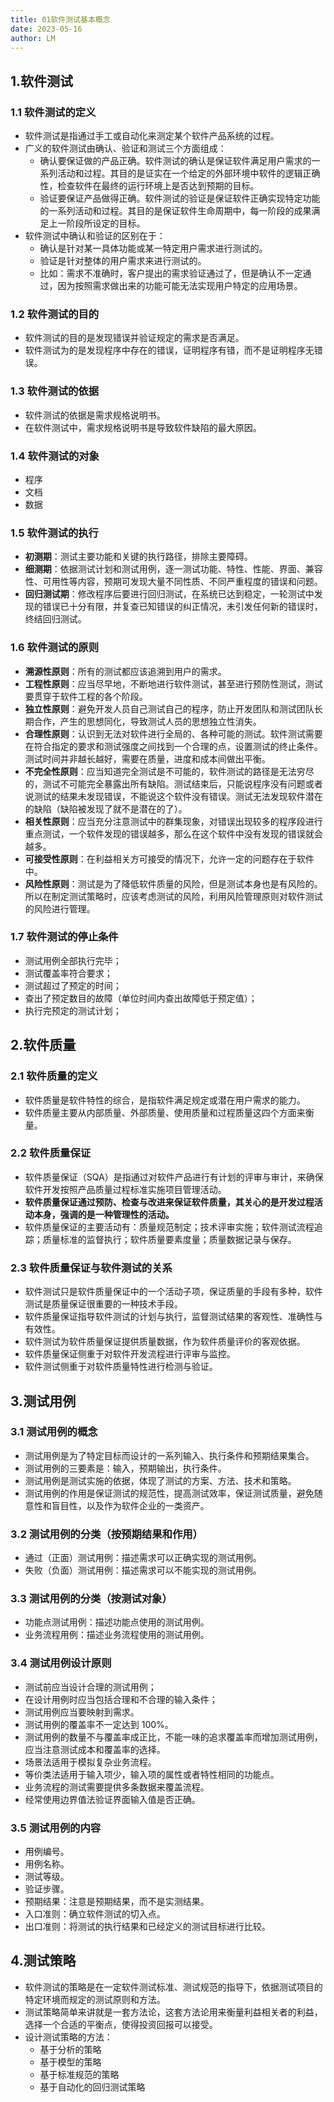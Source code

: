 ```yaml
---
title: 01软件测试基本概念
date: 2023-05-16
author: LM
---
```


## 1.软件测试

### 1.1 软件测试的定义

- 软件测试是指通过手工或自动化来测定某个软件产品系统的过程。
- 广义的软件测试由确认、验证和测试三个方面组成：
  - 确认要保证做的产品正确。软件测试的确认是保证软件满足用户需求的一系列活动和过程。其目的是证实在一个给定的外部环境中软件的逻辑正确性，检查软件在最终的运行环境上是否达到预期的目标。
  - 验证要保证产品做得正确。软件测试的验证是保证软件正确实现特定功能的一系列活动和过程。其目的是保证软件生命周期中，每一阶段的成果满足上一阶段所设定的目标。
- 软件测试中确认和验证的区别在于：
  - 确认是针对某一具体功能或某一特定用户需求进行测试的。
  - 验证是针对整体的用户需求来进行测试的。
  - 比如：需求不准确时，客户提出的需求验证通过了，但是确认不一定通过，因为按照需求做出来的功能可能无法实现用户特定的应用场景。

### 1.2 软件测试的目的

- 软件测试的目的是发现错误并验证规定的需求是否满足。
- 软件测试为的是发现程序中存在的错误，证明程序有错，而不是证明程序无错误。

### 1.3 软件测试的依据

- 软件测试的依据是需求规格说明书。
- 在软件测试中，需求规格说明书是导致软件缺陷的最大原因。

### 1.4 软件测试的对象

- 程序
- 文档
- 数据

### 1.5 软件测试的执行

- **初测期**：测试主要功能和关键的执行路径，排除主要障碍。
- **细测期**：依据测试计划和测试用例，逐一测试功能、特性、性能、界面、兼容性、可用性等内容，预期可发现大量不同性质、不同严重程度的错误和问题。
- **回归测试期**：修改程序后要进行回归测试，在系统已达到稳定，一轮测试中发现的错误已十分有限，并复查已知错误的纠正情况，未引发任何新的错误时，终结回归测试。

### 1.6 软件测试的原则

- **溯源性原则**：所有的测试都应该追溯到用户的需求。
- **工程性原则**：应当尽早地，不断地进行软件测试，甚至进行预防性测试，测试要贯穿于软件工程的各个阶段。
- **独立性原则**：避免开发人员自己测试自己的程序，防止开发团队和测试团队长期合作，产生的思想同化，导致测试人员的思想独立性消失。
- **合理性原则**：认识到无法对软件进行全局的、各种可能的测试。软件测试需要在符合指定的要求和测试强度之间找到一个合理的点，设置测试的终止条件。测试时间并非越长越好，需要在质量，进度和成本间做出平衡。
- **不完全性原则**：应当知道完全测试是不可能的，软件测试的路径是无法穷尽的，测试不可能完全暴露出所有缺陷。测试结束后，只能说程序没有问题或者说测试的结果未发现错误，不能说这个软件没有错误。测试无法发现软件潜在的缺陷（缺陷被发现了就不是潜在的了）。
- **相关性原则**：应当充分注意测试中的群集现象，对错误出现较多的程序段进行重点测试，一个软件发现的错误越多，那么在这个软件中没有发现的错误就会越多。
- **可接受性原则**：在利益相关方可接受的情况下，允许一定的问题存在于软件中。
- **风险性原则**：测试是为了降低软件质量的风险，但是测试本身也是有风险的。所以在制定测试策略时，应该考虑测试的风险，利用风险管理原则对软件测试的风险进行管理。

### 1.7 软件测试的停止条件

- 测试用例全部执行完毕；
- 测试覆盖率符合要求；
- 测试超过了预定的时间；
- 查出了预定数目的故障（单位时间内查出故障低于预定值）；
- 执行完预定的测试计划；

## 2.软件质量

### 2.1 软件质量的定义

- 软件质量是软件特性的综合，是指软件满足规定或潜在用户需求的能力。
- 软件质量主要从内部质量、外部质量、使用质量和过程质量这四个方面来衡量。

### 2.2 软件质量保证

- 软件质量保证（SQA）是指通过对软件产品进行有计划的评审与审计，来确保软件开发按照产品质量过程标准实施项目管理活动。
- **软件质量保证通过预防、检查与改进来保证软件质量，其关心的是开发过程活动本身，强调的是一种管理性的活动。**
- 软件质量保证的主要活动有：质量规范制定；技术评审实施；软件测试流程追踪；质量标准的监督执行；软件质量要素度量；质量数据记录与保存。

### 2.3 软件质量保证与软件测试的关系

- 软件测试只是软件质量保证中的一个活动子项，保证质量的手段有多种，软件测试是质量保证很重要的一种技术手段。
- 软件质量保证指导软件测试的计划与执行，监督测试结果的客观性、准确性与有效性。
- 软件测试为软件质量保证提供质量数据，作为软件质量评价的客观依据。
- 软件质量保证侧重于对软件开发流程进行评审与监控。
- 软件测试侧重于对软件质量特性进行检测与验证。

## 3.测试用例

### 3.1 测试用例的概念

- 测试用例是为了特定目标而设计的一系列输入、执行条件和预期结果集合。
- 测试用例的三要素是：输入，预期输出，执行条件。
- 测试用例是测试实施的依据，体现了测试的方案、方法、技术和策略。
- 测试用例的作用是保证测试的规范性，提高测试效率，保证测试质量，避免随意性和盲目性，以及作为软件企业的一类资产。

### 3.2 测试用例的分类（按预期结果和作用）

- 通过（正面）测试用例：描述需求可以正确实现的测试用例。
- 失败（负面）测试用例：描述需求可以不能实现的测试用例。

### 3.3 测试用例的分类（按测试对象）

- 功能点测试用例：描述功能点使用的测试用例。
- 业务流程用例：描述业务流程使用的测试用例。

### 3.4 测试用例设计原则

- 测试前应当设计合理的测试用例；
- 在设计用例时应当包括合理和不合理的输入条件；
- 测试用例应当要映射到需求。
- 测试用例的覆盖率不一定达到 100%。
- 测试用例的数量不与覆盖率成正比，不能一味的追求覆盖率而增加测试用例，应当注意测试成本和覆盖率的选择。
- 场景法适用于模拟复杂业务流程。
- 等价类法适用于输入项少，输入项的属性或者特性相同的功能点。
- 业务流程的测试需要提供多条数据来覆盖流程。
- 经常使用边界值法验证界面输入值是否正确。

### 3.5 测试用例的内容

- 用例编号。
- 用例名称。
- 测试等级。
- 验证步骤。
- 预期结果：注意是预期结果，而不是实测结果。
- 入口准则：确立软件测试的切入点。
- 出口准则：将测试的执行结果和已经定义的测试目标进行比较。

## 4.测试策略

- 软件测试的策略是在一定软件测试标准、测试规范的指导下，依据测试项目的特定环境而规定的测试原则和方法。
- 测试策略简单来讲就是一套方法论，这套方法论用来衡量利益相关者的利益，选择一个合适的平衡点，使得投资回报可以接受。
- 设计测试策略的方法：
  - 基于分析的策略
  - 基于模型的策略
  - 基于标准规范的策略
  - 基于自动化的回归测试策略

